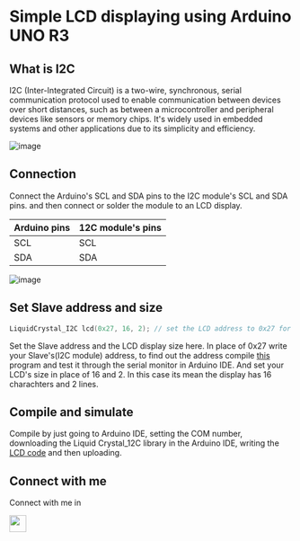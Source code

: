 # Simple LCD displaying using Arduino UNO R3







## What is I2C

I2C (Inter-Integrated Circuit) is a two-wire, synchronous, serial communication protocol used to enable communication between devices over short distances, such as between a microcontroller and peripheral devices like sensors or memory chips. It's widely used in embedded systems and other applications due to its simplicity and efficiency. 

![image](https://github.com/user-attachments/assets/afbae635-817d-4e77-9ec5-ee7330943500)

## Connection 

Connect the Arduino's SCL and SDA pins to the I2C module's SCL and SDA pins. and then connect or solder the module to an LCD display.

| Arduino pins | 12C module's pins |
|-----------------|-----------------|
| SCL    | SCL    | 
| SDA    | SDA   |

![image](https://github.com/user-attachments/assets/4018aa33-8554-4f5d-83c4-2bc1e08e2f53)

## Set Slave address and size 

```c++
LiquidCrystal_I2C lcd(0x27, 16, 2); // set the LCD address to 0x27 for a 16 chars and 2 line display
```

Set the Slave address and the LCD display size here. In place of 0x27 write your Slave's(I2C module) address, to find out the address compile [this](https://github.com/Ahtesham18112011/Simple_LCD/blob/main/12c_scanner.ino) program and test it through the serial monitor in Arduino IDE. And set your LCD's size in place of 16 and 2. In this case its mean the display has 16 charachters and 2 lines.

## Compile and simulate

Compile by just going to Arduino IDE, setting the COM number, downloading the Liquid Crystal_12C library in the Arduino IDE, writing the [LCD code](https://github.com/Ahtesham18112011/Simple_LCD/blob/main/test.ino) and then uploading. 

## Connect with me 
Connect with me in


[<img src="https://cdn.jsdelivr.net/gh/devicons/devicon/icons/linkedin/linkedin-original.svg" width="30"/>](https://www.linkedin.com/in/ahtesham-ahmed-779845365/)
